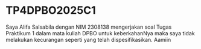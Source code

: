 # TP4DPBO2025C1

Saya Alifa Salsabila dengan NIM 2308138 mengerjakan soal Tugas Praktikum 1 dalam mata kuliah DPBO untuk keberkahanNya maka saya tidak melakukan kecurangan seperti yang telah dispesifikasikan. Aamiin
